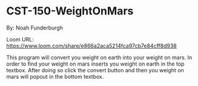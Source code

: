 # CST-150-WeightOnMars
By: Noah Funderburgh

Loom URL: https://www.loom.com/share/e866a2aca5214fca97cb7e84cff8d938


This program will convert you weight on earth into your weight on mars. In order to find your weight
on mars inserts you weight on earth in the top textbox. After doing so click the convert button
and then you weight on mars will popout in the bottom textbox.